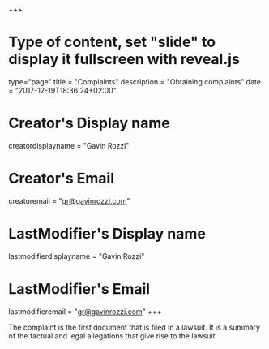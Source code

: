 +++
# Type of content, set "slide" to display it fullscreen with reveal.js
type="page"
title = "Complaints"
description = "Obtaining complaints"
date = "2017-12-19T18:36:24+02:00"
# Creator's Display name
creatordisplayname = "Gavin Rozzi"
# Creator's Email
creatoremail = "gr@gavinrozzi.com"
# LastModifier's Display name
lastmodifierdisplayname = "Gavin Rozzi"
# LastModifier's Email
lastmodifieremail = "gr@gavinrozzi.com"
+++

The complaint is the first document that is filed in a lawsuit. It is a summary of the factual and legal allegations that give rise to the lawsuit.
